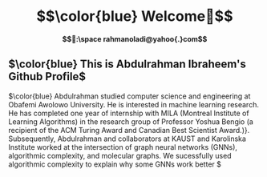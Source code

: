 # $$\color{blue} Welcome👋$$ 
#### $$📧:\space rahmanoladi@yahoo{.}com$$
## $\color{blue} This is Abdulrahman Ibraheem's Github Profile$  
$\color{blue} Abdulrahman studied computer science and engineering at Obafemi Awolowo University. He is interested in machine learning research. He has 
completed one year of internship with MILA (Montreal Institute of Learning Algorithms) in the research group of Professor Yoshua Bengio (a recipient of the ACM Turing Award and Canadian Best Scientist Award.)}. Subsequently, Abdulrahman and collaborators at KAUST and Karolinska Institute worked at the intersection of graph neural networks (GNNs), algorithmic complexity, and  molecular graphs. We sucessfully used algorithmic complexity to explain why some GNNs work better $

  
<!--
**rahmanoladi/rahmanoladi** is a ✨ _special_ ✨ repository because its `README.md` (this file) appears on your GitHub profile.

Here are some ideas to get you started:

- 🔭 I’m currently working on ...
- 🌱 I’m currently learning ...
- 👯 I’m looking to collaborate on ...
- 🤔 I’m looking for help with ...
- 💬 Ask me about ...
- 📫 How to reach me: ...
- 😄 Pronouns: ...
- ⚡ Fun fact: ...
-->
